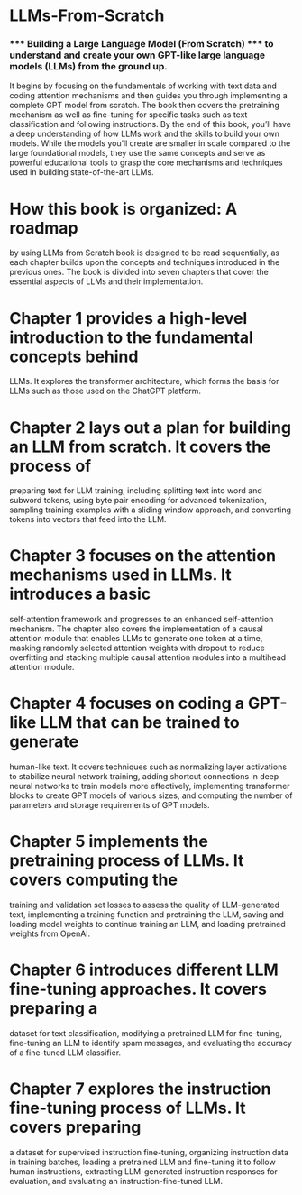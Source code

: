 # LLMs-From-Scratch
### *** Building a Large Language Model (From Scratch) *** to understand and create your own GPT-like large language models (LLMs) from the ground up.
It begins by focusing on the fundamentals of working with text data and coding attention mechanisms 
and then guides you through implementing a complete GPT model from scratch.
The book then covers the pretraining mechanism as well as
fine-tuning for specific tasks such as text classification and following instructions. 
By the end of this book, you’ll have a deep understanding of how LLMs work and the skills to build your own models.
While the models you’ll create are smaller in scale compared to the large foundational models, 
they use the same concepts and serve as powerful educational tools to grasp the core mechanisms and techniques
used in building state-of-the-art LLMs.

# How this book is organized: A roadmap
by using LLMs from Scratch book is designed to be read sequentially, as each chapter builds upon the concepts
and techniques introduced in the previous ones. The book is divided into seven
chapters that cover the essential aspects of LLMs and their implementation.

# Chapter 1  provides a high-level introduction to the fundamental concepts behind
LLMs. It explores the transformer architecture, which forms the basis for LLMs such
as those used on the ChatGPT platform.
# Chapter 2 lays out a plan for building an LLM from scratch. It covers the process of
preparing text for LLM training, including splitting text into word and subword
tokens, using byte pair encoding for advanced tokenization, sampling training examples
with a sliding window approach, and converting tokens into vectors that feed into
the LLM.
# Chapter 3 focuses on the attention mechanisms used in LLMs. It introduces a basic
self-attention framework and progresses to an enhanced self-attention mechanism.
The chapter also covers the implementation of a causal attention module that enables
LLMs to generate one token at a time, masking randomly selected attention weights
with dropout to reduce overfitting and stacking multiple causal attention modules
into a multihead attention module.
# Chapter 4 focuses on coding a GPT-like LLM that can be trained to generate
human-like text. It covers techniques such as normalizing layer activations to stabilize
neural network training, adding shortcut connections in deep neural networks to
train models more effectively, implementing transformer blocks to create GPT models
of various sizes, and computing the number of parameters and storage requirements
of GPT models.
# Chapter 5 implements the pretraining process of LLMs. It covers computing the
training and validation set losses to assess the quality of LLM-generated text, implementing
a training function and pretraining the LLM, saving and loading model
weights to continue training an LLM, and loading pretrained weights from OpenAI.
# Chapter 6 introduces different LLM fine-tuning approaches. It covers preparing a
dataset for text classification, modifying a pretrained LLM for fine-tuning, fine-tuning
an LLM to identify spam messages, and evaluating the accuracy of a fine-tuned LLM
classifier.
# Chapter 7 explores the instruction fine-tuning process of LLMs. It covers preparing
a dataset for supervised instruction fine-tuning, organizing instruction data in
training batches, loading a pretrained LLM and fine-tuning it to follow human
instructions, extracting LLM-generated instruction responses for evaluation, and evaluating
an instruction-fine-tuned LLM.
